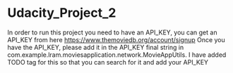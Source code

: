 # Udacity_Project_2
In order to run this project you need to have an API_KEY, you can get an API_KEY from here https://www.themoviedb.org/account/signup
Once you have the API_KEY, please add it in the API_KEY final string in com.example.lram.moviesapplication.network.MovieAppUtils.
I have added TODO tag for this so that you can search for it and add your API_KEY
